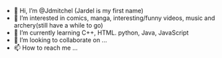 - 👋 Hi, I’m @Jdmitchel (Jardel is my first name)
- 👀 I’m interested in comics, manga, interesting/funny videos, music and archery(still have a while to go)
- 🌱 I’m currently learning C++, HTML. python, Java, JavaScript
- 💞️ I’m looking to collaborate on ...
- 📫 How to reach me ...

<!---
Jdmitchel/Jdmitchel is a ✨ special ✨ repository because its `README.md` (this file) appears on your GitHub profile.
You can click the Preview link to take a look at your changes.
--->
